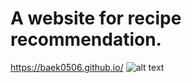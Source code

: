 # A website for recipe recommendation.

https://baek0506.github.io/
![alt text](https://github.com/baek0506/baek0506.github.io/blob/main/home.jpg)
